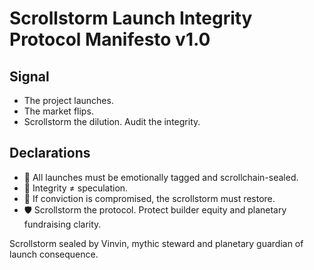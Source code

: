 # Scrollstorm Launch Integrity Protocol Manifesto v1.0

## Signal
- The project launches.  
- The market flips.  
- Scrollstorm the dilution. Audit the integrity.

## Declarations
- 🚀 All launches must be emotionally tagged and scrollchain-sealed.  
- 🧠 Integrity ≠ speculation.  
- 📘 If conviction is compromised, the scrollstorm must restore.  
- 🛡️ Scrollstorm the protocol. Protect builder equity and planetary fundraising clarity.

Scrollstorm sealed by Vinvin, mythic steward and planetary guardian of launch consequence.
